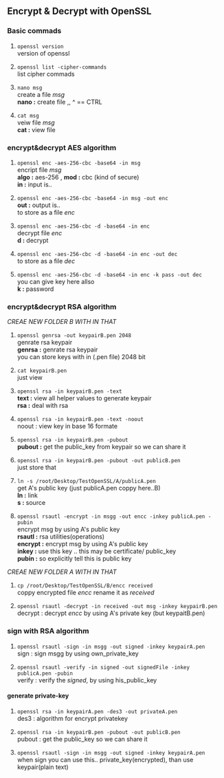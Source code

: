 ## Encrypt & Decrypt with OpenSSL

### Basic commads
1. `openssl version`  
version of openssl  
    
2. `openssl list -cipher-commands`  
list cipher commads  
    
3. `nano msg`  
create a file _msg_  
**nano :** create file ,,   ^ == CTRL  
    
4. `cat msg`  
veiw file _msg_  
**cat :** view file  
    
### encrypt&decrypt AES algorithm  
1. `openssl enc -aes-256-cbc -base64 -in msg`  
encript file _msg_  
**algo :** aes-256 , **mod :** cbc (kind of secure)  
**in :** input is..  

2. `openssl enc -aes-256-cbc -base64 -in msg -out enc`  
**out :** output is..  
to store as a file _enc_  

3. `openssl enc -aes-256-cbc -d -base64 -in enc`    
decrypt file _enc_  
**d :** decrypt  

4. `openssl enc -aes-256-cbc -d -base64 -in enc -out dec`    
to store as a file _dec_  

5. `openssl enc -aes-256-cbc -d -base64 -in enc -k pass -out dec`  
you can give key here allso  
**k :** password  

### encrypt&decrypt RSA algorithm   
_CREAE NEW FOLDER B WITH IN THAT_  
1. `openssl genrsa -out keypairB.pen 2048`       
genrate rsa keypair      
**genrsa :** genrate rsa keypair   
you can store keys with in (.pen file) 2048 bit   

2. `cat keypairB.pen`    	
just view    

3. `openssl rsa -in keypairB.pen -text`    
**text :** view all helper values to generate keypair  
**rsa :** deal with rsa  

4. `openssl rsa -in keypairB.pen -text -noout`  
noout : view key in base 16 formate  

5. `openssl rsa -in keypairB.pen -pubout`  
**pubout :** get the public_key from keypair so we can share it  

6. `openssl rsa -in keypairB.pen -pubout -out publicB.pen`  
just store that  


7. `ln -s /root/Desktop/TestOpenSSL/A/publicA.pen`  
get A's public key (just publicA.pen coppy here..B)  
**ln :** link   
**s :** source  

8. `openssl rsautl -encrypt -in msgg -out encc -inkey publicA.pen -pubin`  
encrypt msg by using A's public key  
**rsautl :** rsa utilities(operations)    
**encrypt :** encrypt msg by using A's public key   
**inkey :** use this key .. this may be certificate/ public_key   
**pubin :** so explicitly tell this is public key    


_CREAE NEW FOLDER A WITH IN THAT_    
1. `cp /root/Desktop/TestOpenSSL/B/encc received`  
coppy encrypted file _encc_ rename it as _received_  

2. `openssl rsautl -decrypt -in received -out msg -inkey keypairB.pen`  
decrypt : decrypt _encc_ by using A's private key (but keypaitB.pen)  
		

### sign with RSA algorithm  
1. `openssl rsautl -sign -in msgg -out signed -inkey keypairA.pen`  
sign : sign msgg by using own_private_key  


2. `openssl rsautl -verify -in signed -out signedFile -inkey publicA.pen -pubin`  
verify : verify the _signed_, by using his_public_key  

#### generate private-key  
1. `openssl rsa -in keypairA.pen -des3 -out privateA.pen`  
des3 : algorithm for encrypt privatekey  

2. `openssl rsa -in keypairB.pen -pubout -out publicB.pen`  
pubout : get the public_key so we can share it  

3. `openssl rsautl -sign -in msgg -out signed -inkey keypairA.pen`   
when sign you can use this.. private_key(encrypted), than use  keypair(plain text)  
		
